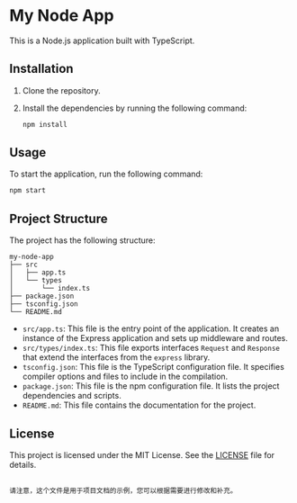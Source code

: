 # My Node App

This is a Node.js application built with TypeScript.

## Installation

1. Clone the repository.
2. Install the dependencies by running the following command:

   ```bash
   npm install
   ```

## Usage

To start the application, run the following command:

```bash
npm start
```

## Project Structure

The project has the following structure:

```
my-node-app
├── src
│   ├── app.ts
│   └── types
│       └── index.ts
├── package.json
├── tsconfig.json
└── README.md
```

- `src/app.ts`: This file is the entry point of the application. It creates an instance of the Express application and sets up middleware and routes.
- `src/types/index.ts`: This file exports interfaces `Request` and `Response` that extend the interfaces from the `express` library.
- `tsconfig.json`: This file is the TypeScript configuration file. It specifies compiler options and files to include in the compilation.
- `package.json`: This file is the npm configuration file. It lists the project dependencies and scripts.
- `README.md`: This file contains the documentation for the project.

## License

This project is licensed under the MIT License. See the [LICENSE](LICENSE) file for details.
```

请注意，这个文件是用于项目文档的示例，您可以根据需要进行修改和补充。